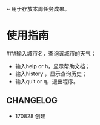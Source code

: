 ~ 用于存放本周任务成果。

# 使用指南

###输入城市名，查询该城市的天气；

- 输入help or h，显示帮助文档；
- 输入history ，显示查询历史；
- 输入quit or q，退出程序。

## CHANGELOG
- 170828 创建
